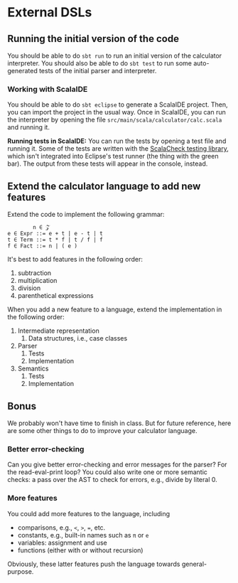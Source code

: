 [ScalaCheck]: https://www.scalacheck.org/

# External DSLs

## Running the initial version of the code

You should be able to do `sbt run` to run an initial version of the calculator
interpreter. You should also be able to do `sbt test` to run some auto-generated
tests of the initial parser and interpreter.

### Working with ScalaIDE

You should be able to do `sbt eclipse` to generate a ScalaIDE project. Then, you
can import the project in the usual way. Once in ScalaIDE, you can run the
interpreter by opening the file `src/main/scala/calculator/calc.scala` and
running it.

**Running tests in ScalaIDE:** You can run the tests by opening a test file and
running it. Some of the tests are written with the 
[ScalaCheck testing library][ScalaCheck], which isn't integrated into Eclipse's
test runner (the thing with the green bar). The output from these tests will
appear in the console, instead.

## Extend the calculator language to add new features

Extend the code to implement the following grammar:
```
        n ∈ 𝒵 
e ∈ Expr ::= e + t | e - t | t
t ∈ Term ::= t * f | t / f | f
f ∈ Fact ::= n | ( e )
```

It's best to add features in the following order:

   1. subtraction
   2. multiplication
   3. division
   4. parenthetical expressions

When you add a new feature to a language, extend the implementation in the
following order:

   1. Intermediate representation
      1. Data structures, i.e., case classes
   2. Parser
      1. Tests
      2. Implementation
   3. Semantics
      1. Tests
      2. Implementation

## Bonus
We probably won't have time to finish in class. But for future reference, here
are some other things to do to improve your calculator language.

### Better error-checking
Can you give better error-checking and error messages for the parser? For the
read-eval-print loop? You could also write one or more semantic checks: a pass
over the AST to check for errors, e.g., divide by literal 0.

### More features
You could add more features to the language, including

  - comparisons, e.g., `<`, `>`, `=`, etc.
  - constants, e.g., built-in names such as `π` or `e`
  - variables: assignment and use
  - functions (either with or without recursion)

Obviously, these latter features push the language towards general-purpose.
